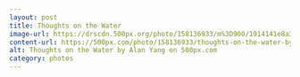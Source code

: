 ```yaml
---
layout: post
title: Thoughts on the Water
image-url: https://drscdn.500px.org/photo/158136933/m%3D900/1914141e8a36d376e19e208261288b4c
content-url: https://500px.com/photo/158136933/thoughts-on-the-water-by-alan-yang
alt: Thoughts on the Water by Alan Yang on 500px.com
category: photos
---
```

